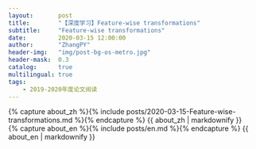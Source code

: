 ```yaml
---
layout:       post
title:        "【深度学习】Feature-wise transformations"
subtitle:     "Feature-wise transformations"
date:         2020-03-15 12:00:00
author:       "ZhangPY"
header-img:   "img/post-bg-os-metro.jpg"
header-mask:  0.3
catalog:      true
multilingual: true
tags:
    - 2019-2020年度论文阅读
---
```


<!-- Chinese Version -->
<div class="zh post-container">
    {% capture about_zh %}{% include posts/2020-03-15-Feature-wise-transformations.md %}{% endcapture %}
    {{ about_zh | markdownify }}
</div>

<!-- English Version -->
<div class="en post-container">
    {% capture about_en %}{% include posts/en.md %}{% endcapture %}
    {{ about_en | markdownify }}
</div>
